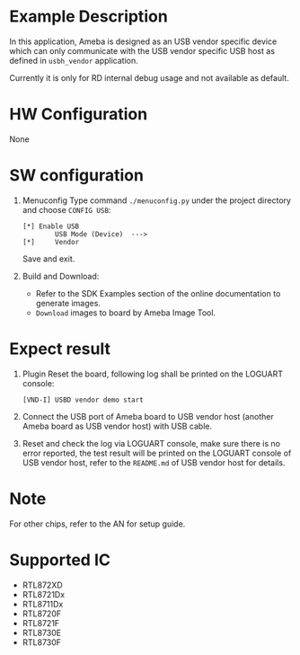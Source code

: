 # Example Description

In this application, Ameba is designed as an USB vendor specific device which can only communicate with the USB vendor specific USB host as defined in `usbh_vendor` application.

Currently it is only for RD internal debug usage and not available as default.

# HW Configuration

None

# SW configuration

1. Menuconfig
	Type command `./menuconfig.py` under the project directory and choose `CONFIG USB`:
	```
	[*] Enable USB
			USB Mode (Device)  --->
	[*] 	Vendor
	```
	Save and exit.

2. Build and Download:
   * Refer to the SDK Examples section of the online documentation to generate images.
   * `Download` images to board by Ameba Image Tool.

# Expect result

1. Plugin Reset the board, following log shall be printed on the LOGUART console:
	```
	[VND-I] USBD vendor demo start
	```

2. Connect the USB port of Ameba board to USB vendor host (another Ameba board as USB vendor host) with USB cable.

3. Reset and check the log via LOGUART console, make sure there is no error reported, the test result will be printed on the LOGUART console of USB vendor host, refer to the `README.md` of USB vendor host for details.

# Note

For other chips, refer to the AN for setup guide.

# Supported IC

- RTL872XD
- RTL8721Dx
- RTL8711Dx
- RTL8720F
- RTL8721F
- RTL8730E
- RTL8730F
